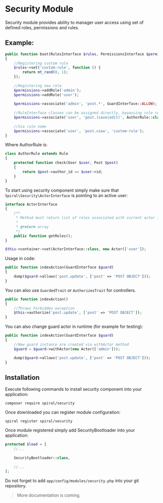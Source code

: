# Security Module
Security module provides ability to manager user access using set of defined roles, permissions 
and rules.

Example:
--------
```php
public function boot(RulesInterface $rules, PermissionsInterface $permissions)
{
    //Registering custom rule
    $rules->set('custom-rule', function () {
        return mt_rand(0, 1);
    });
    
    //Registering new role
    $permissions->addRole('admin');
    $permissions->addRole('user');
    
    $permissions->associate('admin', 'post.*', GuardInterface::ALLOW);
    
    //RuleInterface classes can be assigned directly, bypassing rule registration
    $permissions->associate('user', 'post.(save|edit)', AuthorRule::class);
    
    //Via rule name
    $permissions->associate('user', 'post.view', 'custom-rule');
}
```

Where AuthorRule is:

```php
class AuthorRule extends Rule
{
    protected function check(User $user, Post $post)
    {
        return $post->author_id == $user->id;
    }
}
```

To start using security component simply make sure that `Spiral\Security\ActorInterface` is pointing
to an active user:

```php
interface ActorInterface
{
    /**
     * Method must return list of roles associated with current actor is a form of array.
     *
     * @return array
     */
    public function getRoles();
}
```

```php
$this->container->set(ActorInterface::class, new Actor(['user']);
```

Usage in code:

```php
public function indexAction(GuardInterface $guard)
{
    dump($guard->allows('post.update', ['post' => 'POST OBJECT']));
}
```

You can also use `GuardedTrait` or `AuthorizesTrait` for controllers.

```php
public function indexAction()
{
    //Throws Forbidden exception
    $this->authorize('post.update', ['post' => 'POST OBJECT']);
}
```

You can also change guard actor in runtime (for example for testing):

```php
public function indexAction(GuardInterface $guard)
{
    //New guard instance are created via withActor method
    $guard = $guard->withActor(new Actor(['admin']));

    dump($guard->allows('post.update', ['post' => 'POST OBJECT']));
}
```

Installation
------------
Execute following commands to install security component into your application:

```
composer require spiral/security
```

Once downloaded you can register module configuration:

```
spiral register spiral/security
```

Once module registered simply add SecurityBootloader into your application:

```php
protected $load = [
    //...
    
    SecurityBootloader::class,
    
    //...
];
```

Do not forget to add `app/config/modules/security.php` into your git repository.

> More documentation is coming.
